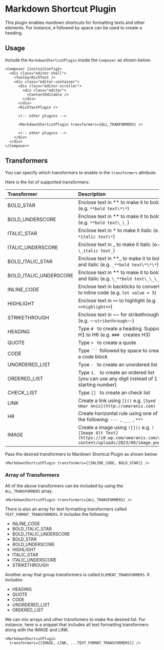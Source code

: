 # Markdown Shortcut Plugin

This plugin enables mardown shortcuts for formatting texts and other elements. For instance, `#` followed by space can be used to create a heading.

## Usage

Include the `MarkdownShortcutPlugin` inside the `Composer` as shown below:

```svelte
<Composer {initialConfig}>
  <div class="editor-shell">
    <ToolbarRichText />
    <div class="editor-container">
      <div class="editor-scroller">
        <div class="editor">
          <ContentEditable />
        </div>
      </div>
      <RichTextPlugin />

      <!-- other plugins -->

      <MarkdownShortcutPlugin transformers={ALL_TRANFORMERS} />

      <!-- other plugins -->
    </div>
  </div>
</Composer>
```

## Transformers

You can specify which transformers to enable in the `transformers` attribute.

Here is the list of supported transformers:

| Transformer            | Description                                                                                                                |
| :--------------------- | :------------------------------------------------------------------------------------------------------------------------- |
| BOLD_STAR              | Enclose text in ** to make it to bold (e.g. `**bold text\*\*`)                                                             |
| BOLD_UNDERSCORE        | Enclose text in ** to make it to bold (e.g. `**bold text\_\_`)                                                             |
| ITALIC_STAR            | Enclose text in * to make it italic (e.g. `*italic text\*`)                                                                |
| ITALIC_UNDERSCORE      | Enclose text in _ to make it italic (e.g. `\_italic text_`)                                                                |
| BOLD_ITALIC_STAR       | Enclose text in **_ to make it to bold and italic (e.g. `_**bold text\*\*\*`)                                              |
| BOLD_ITALIC_UNDERSCORE | Enclose text in ** to make it to bold and italic (e.g. `\_**bold text\_\_\_`)                                              |
| INLINE_CODE            | Enclose text in backticks to convert it to inline code (e.g. `let value = 5`)                                              |
| HIGHLIGHT              | Enclose text in `==` to highlight (e.g. `==highlight==`)                                                                   |
| STRIKETHROUGH          | Enclose text in ~~ for strikethrough (e.g. `~~strikethrough~~`)                                                            |
| HEADING                | Type `# ` to create a heading. Supports H1 to H6 (e.g. `### ` creates H3)                                                  |
| QUOTE                  | Type `> ` to create a quote                                                                                                |
| CODE                   | Type ` ``` ` followed by space to create a code block                                                                      |
| UNORDERED_LIST         | Tyoe `- ` to create an unordered list                                                                                      |
| ORDERED_LIST           | Type `1. ` to create an ordered list (you can use any digit instead of 1 as starting number)                               |
| CHECK_LIST             | Type `[] ` to create an check list                                                                                         |
| LINK                   | Create a link using `[]()` e.g. `[Syed Umar Anis](http://umaranis.com)`                                                    |
| HR                     | Create horizontal rule using one of the following: `--- `, `___ `, `*** `                                                  |
| IMAGE                  | Create a image using `![]()` e.g. `![Image Alt Text](https://i0.wp.com/umaranis.com/wp-content/uploads/2023/09/image.png)` |

Pass the desired transformers to Mardown Shortcut Plugin as shown below:

```svelte
<MarkdownShortcutPlugin transformers={[INLINE_CODE, BOLD_STAR]} />
```

### Array of Transformers

All of the above transformers can be included by using the `ALL_TRANSFORMERS` array.

```svelte
<MarkdownShortcutPlugin transformers={ALL_TRANSFORMERS} />
```

There is also an array for text formatting transformers called `TEXT_FORMAT_TRANSFORMERS`. It includes the following:

- INLINE_CODE
- BOLD_ITALIC_STAR
- BOLD_ITALIC_UNDERSCORE
- BOLD_STAR
- BOLD_UNDERSCORE
- HIGHLIGHT
- ITALIC_STAR
- ITALIC_UNDERSCORE
- STRIKETHROUGH

Another array that group transformers is called `ELEMENT_TRANSFORMERS`. It includes:

- HEADING
- QUOTE
- CODE
- UNORDERED_LIST
- ORDERED_LIST

We can mix arrays and other transfomers to make the desired list. For instance, here is a snippet that includes all text formatting transformers along with the IMAGE and LINK.

```svelte
<MarkdownShortcutPlugin
  transformers={[IMAGE, LINK, ...TEXT_FORMAT_TRANSFORMERS]} />
```
